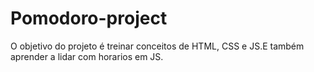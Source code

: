 # Pomodoro-project

O objetivo do projeto é treinar conceitos de HTML, CSS e JS.E também aprender a lidar com horarios em JS.

